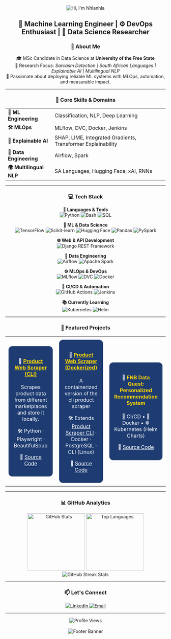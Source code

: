<!-- Header Banner -->
<div align="center">
  <img src="https://capsule-render.vercel.app/api?type=waving&color=gradient&customColorList=6,11,20&height=180&section=header&text=Hi,%20I'm%20Nhlanhla%20👋&fontSize=42&fontColor=fff&animation=twinkling&fontAlignY=32" alt="Hi, I'm Nhlanhla"/>
</div>

<!-- Title -->
<h2 align="center">🤖 Machine Learning Engineer | ⚙️ DevOps Enthusiast | 🔬 Data Science Researcher</h2>

<!-- About Me -->
<h3 align="center">👤 About Me</h3>
<p align="center">
  🎓 MSc Candidate in Data Science at <strong>University of the Free State</strong><br>
  🧪 Research Focus: <em>Sarcasm Detection | South African Languages | Explainable AI | Multilingual NLP</em><br>
  🚀 Passionate about deploying reliable ML systems with MLOps, automation, and measurable impact.
</p>

<hr>

<!-- Skills & Domains -->
<h3 align="center">🧠 Core Skills & Domains</h3>
<div align="center">
  <table>
    <tbody>
      <tr>
        <td><strong>🤖 ML Engineering</strong></td>
        <td>Classification, NLP, Deep Learning</td>
      </tr>
      <tr>
        <td><strong>🛠️ MLOps</strong></td>
        <td>MLflow, DVC, Docker, Jenkins</td>
      </tr>
      <tr>
        <td><strong>🧩 Explainable AI</strong></td>
        <td>SHAP, LIME, Integrated Gradients, Transformer Explainability</td>
      </tr>
      <tr>
        <td><strong>🔄 Data Engineering</strong></td>
        <td>Airflow, Spark</td>
      </tr>
      <tr>
        <td><strong>🌍 Multilingual NLP</strong></td>
        <td>SA Languages, Hugging Face, xAI, RNNs</td>
      </tr>
    </tbody>
  </table>
</div>

<hr>

<!-- Tech Stack Section -->
<h3 align="center">💻 Tech Stack</h3>

<p align="center">
  <strong>🧠 Languages & Tools</strong><br>
  <img src="https://img.shields.io/badge/Python-3776AB?style=for-the-badge&logo=python&logoColor=white" alt="Python"/>
  <img src="https://img.shields.io/badge/Bash-4EAA25?style=for-the-badge&logo=gnu-bash&logoColor=white" alt="Bash"/>
  <img src="https://img.shields.io/badge/SQL-003B57?style=for-the-badge&logo=postgresql&logoColor=white" alt="SQL"/>
</p>

<p align="center">
  <strong>🤖 ML & Data Science</strong><br>
  <img src="https://img.shields.io/badge/TensorFlow-FF6F00?style=for-the-badge&logo=tensorflow&logoColor=white" alt="TensorFlow"/>
  <img src="https://img.shields.io/badge/Scikit--Learn-F7931E?style=for-the-badge&logo=scikit-learn&logoColor=white" alt="Scikit-learn"/>
  <img src="https://img.shields.io/badge/Hugging%20Face-FFD21E?style=for-the-badge&logo=huggingface&logoColor=black" alt="Hugging Face"/>
  <img src="https://img.shields.io/badge/Pandas-150458?style=for-the-badge&logo=pandas&logoColor=white" alt="Pandas"/>
  <img src="https://img.shields.io/badge/PySpark-E25A1C?style=for-the-badge&logo=apache-spark&logoColor=white" alt="PySpark"/>
</p>

<p align="center">
  <strong>🌐 Web & API Development</strong><br>
  <img src="https://img.shields.io/badge/Django%20REST-092E20?style=for-the-badge&logo=django&logoColor=white" alt="Django REST Framework"/>
</p>

<p align="center">
  <strong>🔄 Data Engineering</strong><br>
  <img src="https://img.shields.io/badge/Airflow-017CEE?style=for-the-badge&logo=apache-airflow&logoColor=white" alt="Airflow"/>
  <img src="https://img.shields.io/badge/Apache%20Spark-E25A1C?style=for-the-badge&logo=apache-spark&logoColor=white" alt="Apache Spark"/>
<!--   <img src="https://img.shields.io/badge/Kafka-231F20?style=for-the-badge&logo=apache-kafka&logoColor=white" alt="Kafka"/> -->
<!--   <img src="https://img.shields.io/badge/dbt-FF694B?style=for-the-badge&logo=dbt&logoColor=white" alt="dbt"/> -->
<!--   <img src="https://img.shields.io/badge/Great%20Expectations-FF6B6B?style=for-the-badge&logo=data&logoColor=white" alt="Great Expectations"/> -->
</p>

<p align="center">
  <strong>⚙️ MLOps & DevOps</strong><br>
  <img src="https://img.shields.io/badge/MLflow-0194E2?style=for-the-badge&logo=mlflow&logoColor=white" alt="MLflow"/>
  <img src="https://img.shields.io/badge/DVC-945DD6?style=for-the-badge&logo=dvc&logoColor=white" alt="DVC"/>
  <img src="https://img.shields.io/badge/Docker-2496ED?style=for-the-badge&logo=docker&logoColor=white" alt="Docker"/>
</p>

<p align="center">
  <strong>🚀 CI/CD & Automation</strong><br>
  <img src="https://img.shields.io/badge/GitHub%20Actions-2088FF?style=for-the-badge&logo=github-actions&logoColor=white" alt="GitHub Actions"/>
<!--   <img src="https://img.shields.io/badge/GitLab%20CI-FCA326?style=for-the-badge&logo=gitlab&logoColor=white" alt="GitLab CI"/> -->
  <img src="https://img.shields.io/badge/Jenkins-D24939?style=for-the-badge&logo=jenkins&logoColor=white" alt="Jenkins"/>
</p>

<p align="center">
  <strong>📚 Currently Learning</strong><br>
  <img src="https://img.shields.io/badge/Kubernetes-326CE5?style=for-the-badge&logo=kubernetes&logoColor=white" alt="Kubernetes"/>
  <img src="https://img.shields.io/badge/Helm-0F1689?style=for-the-badge&logo=helm&logoColor=white" alt="Helm"/>
</p>


<hr>

<!-- Featured Projects -->
<h3 align="center">📂 Featured Projects</h3>
<div align="center">
  <table>
    <tr>
      <td style="width: 33%; padding: 10px;">
        <div style="background:#1e3c72; border-radius:12px; padding:15px; color:white;">
          <h4 align="center">🤖 <a href="https://github.com/codewithbab015/amazon-scraper-cli" style="color:#ffd700;">Product Web Scraper (CLI)</a></h4>
          <p align="center">Scrapes product data from different marketplaces and store it locally.</p>
          <p align="center">🛠️ Python · Playwright · BeautifulSoup</p>
          <p align="center">🔗 <a href="https://github.com/codewithbab015/amazon-scraper-cli" style="color:white;">Source Code</a></p>
        </div>
      </td>
      <td style="width: 33%; padding: 10px;">
        <div style="background:#1e3c72; border-radius:12px; padding:15px; color:white;">
          <h4 align="center">🤖 <a href="https://github.com/codewithbab015/amazon-scraper-dockerized" style="color:#ffd700;">Product Web Scraper (Dockerized)</a></h4>
          <p align="center">A containerized version of the cli product scraper</p>
          <p align="center">🛠️ Extends <a href="https://github.com/codewithbab015/amazon-scraper-cli" style="color:white;">Product Scraper CLI</a> · Docker · PostgreSQL · CLI (Linux)</p>
          <p align="center">🔗 <a href="https://github.com/codewithbab015/amazon-scraper-dockerized" style="color:white;">Source Code</a></p>
        </div>
      </td>
      <td style="width: 33%; padding: 10px;">
        <div style="background: #1e3c72; border-radius: 12px; padding: 15px; color: white;">
          <h4 align="center">
            🧠 
            <a href="https://github.com/codewithbab015/fnb-dataquest-recosys" style="color: #ffd700; text-decoration: none;">
              FNB Data Quest: Personalized Recommendation System
            </a>
          </h4>
          <p align="center">🔁 CI/CD • 🐳 Docker • ☸️ Kubernetes (Helm Charts)</p>
          <p align="center">
            🔗
            <a href="https://github.com/codewithbab015/fnb-dataquest-recosys" style="color: white; text-decoration: underline;">
              Source Code
            </a>
          </p>
        </div>
      </td>
    </tr>
  </table>
</div>


<hr>

<!-- GitHub Stats -->
<h3 align="center">📊 GitHub Analytics</h3>
<div align="center">
  <img height="180em" src="https://github-readme-stats.vercel.app/api?username=codewithbab015&show_icons=true&theme=tokyonight&include_all_commits=true&count_private=true" alt="GitHub Stats"/>
  <img height="180em" src="https://github-readme-stats.vercel.app/api/top-langs/?username=codewithbab015&layout=compact&langs_count=8&theme=tokyonight" alt="Top Languages"/>
  <br>
  <img src="https://github-readme-streak-stats.herokuapp.com/?user=codewithbab015&theme=tokyonight" alt="GitHub Streak Stats"/>
</div>

<hr>

<!-- Connect Section -->
<h3 align="center">📫 Let's Connect</h3>
<div align="center">
<!--   <a href="https://yourportfolio.com" target="_blank">
    <img src="https://img.shields.io/badge/-Portfolio-000000?style=for-the-badge&logo=vercel&logoColor=white" alt="Portfolio"/>
  </a> -->
  <a href="https://www.linkedin.com/in/nhlanhla-baloyi-854933142/" target="_blank">
    <img src="https://img.shields.io/badge/-LinkedIn-0077B5?style=for-the-badge&logo=linkedin&logoColor=white" alt="LinkedIn"/>
  </a>
  <a href="mailto:tekgameus@gmail.com">
    <img src="https://img.shields.io/badge/-Email-D14836?style=for-the-badge&logo=gmail&logoColor=white" alt="Email"/>
  </a>
<!--   <a href="https://medium.com/@yourprofile" target="_blank">
    <img src="https://img.shields.io/badge/-Medium-12100E?style=for-the-badge&logo=medium&logoColor=white" alt="Medium"/>
  </a> -->
</div>

<hr>

<!-- Footer Banner -->
<div align="center">
  <img src="https://komarev.com/ghpvc/?username=codewithbab015&color=blueviolet&style=for-the-badge&label=Profile+Views" alt="Profile Views"/>
  <br><br>
  <img src="https://capsule-render.vercel.app/api?type=waving&color=gradient&customColorList=6,11,20&height=120&section=footer" alt="Footer Banner"/>
</div>
